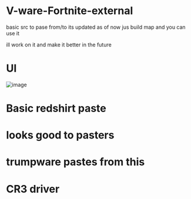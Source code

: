# V-ware-Fortnite-external


basic src to pase from/to its updated as of now jus build map and you can use it

ill work on it and make it better in the future

# UI


![image](https://github.com/user-attachments/assets/c37cf244-f79f-492d-ba00-bdc6d341744f)




 # Basic redshirt paste

 # looks good to pasters 

 # trumpware pastes from this 

# CR3 driver
